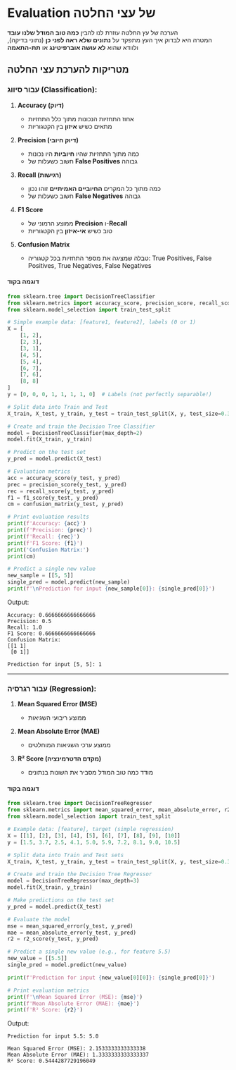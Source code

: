 # Evaluation של עצי החלטה

הערכה של עץ החלטה עוזרת לנו להבין **כמה טוב המודל שלנו עובד**  
המטרה היא לבדוק איך העץ מתפקד על **נתונים שלא ראה לפני כן** (נתוני בדיקה), ולוודא שהוא **לא עושה אוברפיטינג** או **תת-התאמה**

## מטריקות להערכת עצי החלטה

### עבור סיווג (Classification):

1. **Accuracy (דיוק)**  
   - אחוז התחזיות הנכונות מתוך כלל התחזיות  
   - מתאים כשיש **איזון** בין הקטגוריות

2. **Precision (דיוק חיובי)**  
   - כמה מתוך התחזיות שהיו **חיוביות** היו נכונות  
   - חשוב כשעלות של **False Positives** גבוהה

3. **Recall (רגישות)**  
   - כמה מתוך כל המקרים **החיוביים האמיתיים** זוהו נכון  
   - חשוב כשעלות של **False Negatives** גבוהה

4. **F1 Score**  
   - ממוצע הרמוני של **Precision** ו-**Recall**  
   - טוב כשיש **אי-איזון** בין הקטגוריות

5. **Confusion Matrix**  
   - טבלה שמציגה את מספר התחזיות בכל קטגוריה: True Positives, False Positives, True Negatives, False Negatives

#### דוגמה בקוד 

```python
from sklearn.tree import DecisionTreeClassifier
from sklearn.metrics import accuracy_score, precision_score, recall_score, f1_score, confusion_matrix
from sklearn.model_selection import train_test_split

# Simple example data: [feature1, feature2], labels (0 or 1)
X = [
    [1, 2],
    [2, 3],
    [3, 1],
    [4, 5],
    [5, 4],
    [6, 7],
    [7, 6],
    [8, 8]
]
y = [0, 0, 0, 1, 1, 1, 1, 0]  # Labels (not perfectly separable!)

# Split data into Train and Test
X_train, X_test, y_train, y_test = train_test_split(X, y, test_size=0.3, random_state=42)

# Create and train the Decision Tree Classifier
model = DecisionTreeClassifier(max_depth=2)
model.fit(X_train, y_train)

# Predict on the test set
y_pred = model.predict(X_test)

# Evaluation metrics
acc = accuracy_score(y_test, y_pred)
prec = precision_score(y_test, y_pred)
rec = recall_score(y_test, y_pred)
f1 = f1_score(y_test, y_pred)
cm = confusion_matrix(y_test, y_pred)

# Print evaluation results
print(f'Accuracy: {acc}')
print(f'Precision: {prec}')
print(f'Recall: {rec}')
print(f'F1 Score: {f1}')
print('Confusion Matrix:')
print(cm)

# Predict a single new value
new_sample = [[5, 5]]
single_pred = model.predict(new_sample)
print(f'\nPrediction for input {new_sample[0]}: {single_pred[0]}')
```

Output:

```
Accuracy: 0.6666666666666666
Precision: 0.5
Recall: 1.0
F1 Score: 0.6666666666666666
Confusion Matrix:
[[1 1]
 [0 1]]

Prediction for input [5, 5]: 1
```

---

### עבור רגרסיה (Regression):

1. **Mean Squared Error (MSE)**  
   - ממוצע ריבועי השגיאות

2. **Mean Absolute Error (MAE)**  
   - ממוצע ערכי השגיאות המוחלטים

3. **R² Score (מקדם הדטרמינציה)**  
   - מודד כמה טוב המודל מסביר את השונות בנתונים

#### דוגמה בקוד 

```python
from sklearn.tree import DecisionTreeRegressor
from sklearn.metrics import mean_squared_error, mean_absolute_error, r2_score
from sklearn.model_selection import train_test_split

# Example data: [feature], target (simple regression)
X = [[1], [2], [3], [4], [5], [6], [7], [8], [9], [10]]
y = [1.5, 3.7, 2.5, 4.1, 5.0, 5.9, 7.2, 8.1, 9.0, 10.5]

# Split data into Train and Test sets
X_train, X_test, y_train, y_test = train_test_split(X, y, test_size=0.3, random_state=42)

# Create and train the Decision Tree Regressor
model = DecisionTreeRegressor(max_depth=3)
model.fit(X_train, y_train)

# Make predictions on the test set
y_pred = model.predict(X_test)

# Evaluate the model
mse = mean_squared_error(y_test, y_pred)
mae = mean_absolute_error(y_test, y_pred)
r2 = r2_score(y_test, y_pred)

# Predict a single new value (e.g., for feature 5.5)
new_value = [[5.5]]
single_pred = model.predict(new_value)

print(f'Prediction for input {new_value[0][0]}: {single_pred[0]}')

# Print evaluation metrics
print(f'\nMean Squared Error (MSE): {mse}')
print(f'Mean Absolute Error (MAE): {mae}')
print(f'R² Score: {r2}')
```

Output:

```
Prediction for input 5.5: 5.0

Mean Squared Error (MSE): 2.1533333333333338
Mean Absolute Error (MAE): 1.3333333333333337
R² Score: 0.5444287729196049
```


